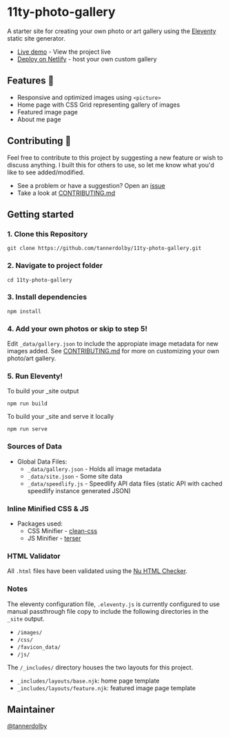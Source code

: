 # 11ty-photo-gallery

A starter site for creating your own photo or art gallery using the [Eleventy](https://github.com/11ty/eleventy) static site generator.

* [Live demo](https://11tygallery.netlify.app/) - View the project live
* [Deploy on Netlify](https://app.netlify.com/) - host your own custom gallery

## Features 🌟
- Responsive and optimized images using `<picture>`
- Home page with CSS Grid representing gallery of images
- Featured image page
- About me page

## Contributing 🧡
Feel free to contribute to this project by suggesting a new feature or wish to discuss anything. I built this for others to use, so let me know what you'd like to see added/modified.  

- See a problem or have a suggestion? Open an [issue](https://github.com/tannerdolby/11ty-photo-gallery)
- Take a look at [CONTRIBUTING.md](https://github.com/tannerdolby/11ty-photo-gallery/blob/master/CONTRIBUTING.md)

## Getting started

### 1. Clone this Repository
```
git clone https://github.com/tannerdolby/11ty-photo-gallery.git
```

### 2. Navigate to project folder
```
cd 11ty-photo-gallery
``` 

### 3. Install dependencies
```
npm install
```

### 4. Add your own photos or skip to step 5! 
Edit `_data/gallery.json` to include the appropiate image metadata for new images added. See [CONTRIBUTING.md](https://github.com/tannerdolby/11ty-photo-gallery/blob/master/CONTRIBUTING.md) for more on customizing your own photo/art gallery.

### 5. Run Eleventy! 
To build your _site output

```
npm run build
```

To build your _site and serve it locally

```
npm run serve
```

### Sources of Data
* Global Data Files: 
    * `_data/gallery.json` - Holds all image metadata
    * `_data/site.json` - Some site data
    * `_data/speedlify.js` - Speedlify API data files (static API with cached speedlify instance generated JSON)

### Inline Minified CSS & JS
- Packages used:
    - CSS Minifier - [clean-css](https://github.com/jakubpawlowicz/clean-css)
    - JS Minifier - [terser](https://github.com/terser/terser)

### HTML Validator
All `.html` files have been validated using the [Nu HTML Checker](https://validator.w3.org/).

### Notes
The eleventy configuration file, `.eleventy.js` is currently configured to use manual passthrough file copy to include the following directories in the `_site` output. 

- `/images/`
- `/css/`
- `/favicon_data/`
- `/js/` 

The `/_includes/` directory houses the two layouts for this project.

- `_includes/layouts/base.njk`: home page template
- `_includes/layouts/feature.njk`: featured image page template

## Maintainer
[@tannerdolby](https://github.com/tannerdolby)
